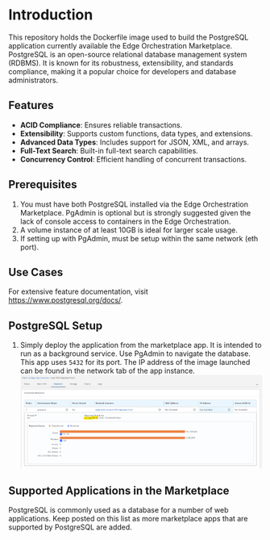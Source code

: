 # Introduction

This repository holds the Dockerfile image used to build the PostgreSQL application currently available the Edge Orchestration Marketplace. PostgreSQL is an open-source relational database management system (RDBMS). It is known for its robustness, extensibility, and standards compliance, making it a popular choice for developers and database administrators.

## Features
- **ACID Compliance**: Ensures reliable transactions.
- **Extensibility**: Supports custom functions, data types, and extensions.
- **Advanced Data Types**: Includes support for JSON, XML, and arrays.
- **Full-Text Search**: Built-in full-text search capabilities.
- **Concurrency Control**: Efficient handling of concurrent transactions.

## Prerequisites

1. You must have both PostgreSQL installed via the Edge Orchestration Marketplace. PgAdmin is optional but is strongly suggested given the lack of console access to containers in the Edge Orchestration.
2. A volume instance of at least 10GB is ideal for larger scale usage.
3. If setting up with PgAdmin, must be setup within the same network (eth port).

## Use Cases
For extensive feature documentation, visit https://www.postgresql.org/docs/.

## PostgreSQL Setup
1. Simply deploy the application from the marketplace app. It is intended to run as a background service. Use PgAdmin to navigate the database. This app uses `5432` for its port. The IP address of the image launched can be found in the network tab of the app instance.
![PostgreSQL App Instance](https://github.com/EmersonDeltaV/postgresql/blob/main/assets/ip_address.png?raw=true)

## Supported Applications in the Marketplace
PostgreSQL is commonly used as a database for a number of web applications. Keep posted on this list as more marketplace apps that are supported by PostgreSQL are added.
